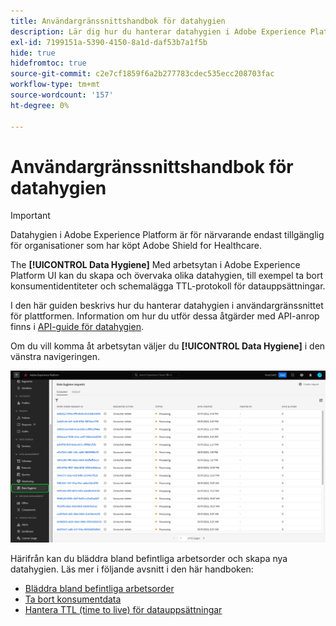 ```yaml
---
title: Användargränssnittshandbok för datahygien
description: Lär dig hur du hanterar datahygien i Adobe Experience Platform användargränssnitt.
exl-id: 7199151a-5390-4150-8a1d-daf53b7a1f5b
hide: true
hidefromtoc: true
source-git-commit: c2e7cf1859f6a2b277783cdec535ecc208703fac
workflow-type: tm+mt
source-wordcount: '157'
ht-degree: 0%

---
```


# Användargränssnittshandbok för datahygien

>[!IMPORTANT]
>
>Datahygien i Adobe Experience Platform är för närvarande endast tillgänglig för organisationer som har köpt Adobe Shield for Healthcare.

The **[!UICONTROL Data Hygiene]** Med arbetsytan i Adobe Experience Platform UI kan du skapa och övervaka olika datahygien, till exempel ta bort konsumentidentiteter och schemalägga TTL-protokoll för datauppsättningar.

I den här guiden beskrivs hur du hanterar datahygien i användargränssnittet för plattformen. Information om hur du utför dessa åtgärder med API-anrop finns i [API-guide för datahygien](../api/overview.md).

Om du vill komma åt arbetsytan väljer du **[!UICONTROL Data Hygiene]** i den vänstra navigeringen.

![Bilden visar [!UICONTROL Data Hygiene] arbetsytan i plattformsgränssnittet](../images/ui/overview/home.png)

Härifrån kan du bläddra bland befintliga arbetsorder och skapa nya datahygien. Läs mer i följande avsnitt i den här handboken:

* [Bläddra bland befintliga arbetsorder](./browse.md)
* [Ta bort konsumentdata](./delete-consumer.md)
* [Hantera TTL (time to live) för datauppsättningar](./ttl.md)
